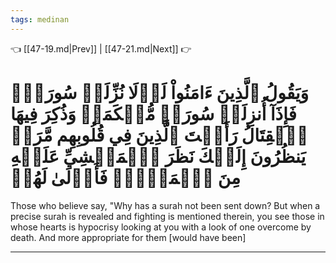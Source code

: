 ```yaml
---
tags: medinan
---
```


👈 [[47-19.md|Prev]] | [[47-21.md|Next]] 👉

# وَيَقُولُ ٱلَّذِينَ ءَامَنُواْ لَوۡلَا نُزِّلَتۡ سُورَةٞۖ فَإِذَآ أُنزِلَتۡ سُورَةٞ مُّحۡكَمَةٞ وَذُكِرَ فِيهَا ٱلۡقِتَالُ رَأَيۡتَ ٱلَّذِينَ فِي قُلُوبِهِم مَّرَضٞ يَنظُرُونَ إِلَيۡكَ نَظَرَ ٱلۡمَغۡشِيِّ عَلَيۡهِ مِنَ ٱلۡمَوۡتِۖ فَأَوۡلَىٰ لَهُمۡ

Those who believe say, "Why has a surah not been sent down? But when a precise surah is revealed and fighting is mentioned therein, you see those in whose hearts is hypocrisy looking at you with a look of one overcome by death. And more appropriate for them [would have been]

---

